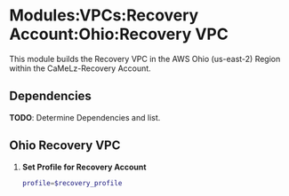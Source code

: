# Modules:VPCs:Recovery Account:Ohio:Recovery VPC

This module builds the Recovery VPC in the AWS Ohio (us-east-2) Region within the CaMeLz-Recovery Account.

## Dependencies

**TODO**: Determine Dependencies and list.

## Ohio Recovery VPC

1. **Set Profile for Recovery Account**

    ```bash
    profile=$recovery_profile
    ```
